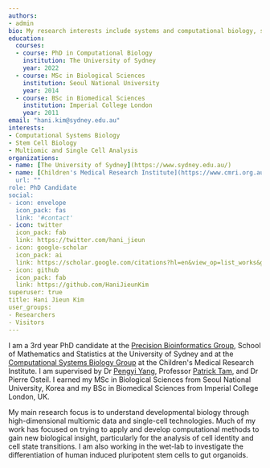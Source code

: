 ```yaml
---
authors:
- admin
bio: My research interests include systems and computational biology, stem cell biology, and multiomic and single cell analysis. 
education:
  courses:
  - course: PhD in Computational Biology
    institution: The University of Sydney
    year: 2022
  - course: MSc in Biological Sciences
    institution: Seoul National University 
    year: 2014
  - course: BSc in Biomedical Sciences
    institution: Imperial College London
    year: 2011
email: "hani.kim@sydney.edu.au"
interests:
- Computational Systems Biology
- Stem Cell Biology
- Multiomic and Single Cell Analysis
organizations:
- name: [The University of Sydney](https://www.sydney.edu.au/)
- name: [Children's Medical Research Institute](https://www.cmri.org.au/)
  url: ""
role: PhD Candidate
social:
- icon: envelope
  icon_pack: fas
  link: '#contact'
- icon: twitter
  icon_pack: fab
  link: https://twitter.com/hani_jieun
- icon: google-scholar
  icon_pack: ai
  link: https://scholar.google.com/citations?hl=en&view_op=list_works&gmla=AJsN-F4TO7ABnOr8RJe1lrJTbnxSltb8NCVMDg2DNmCsPD1rr7g7DRaiw0Ln4yFuWfPLGCvybJeiQ4X-nGeIDyE4S4bCiGLAAXyrwnAx_ZBV3KdHLXpRvaW_GJtfTKPmXJfgBksJ-PHu&user=dVDoGfgAAAAJ
- icon: github
  icon_pack: fab
  link: https://github.com/HaniJieunKim
superuser: true
title: Hani Jieun Kim
user_groups:
- Researchers
- Visitors
---
```


I am a 3rd year PhD candidate at the [Precision Bioinformatics Group](https://www.maths.usyd.edu.au/u/SMS/bioinformatics/), School of Mathematics and Statistics at the University of Sydney and at the [Computational Systems Biology Group](https://www.cmri.org.au/Research/Research-Units/Computational-Systems-Biology) at the Children's Medical Research Institute. I am supervised by Dr [Pengyi Yang](https://pyanglab.github.io/), Professor [Patrick Tam](https://www.cmri.org.au/Research/Research-Units/Embryology), and Dr Pierre Osteil. I earned my MSc in Biological Sciences from Seoul National University, Korea and my BSc in Biomedical Sciences from Imperial College London, UK. 

My main research focus is to understand developmental biology through high-dimensional multiomic data and single-cell technologies. Much of my work has focused on trying to apply and develop computational methods to gain new biological insight, particularly for the analysis of cell identity and cell state transitions. I am also working in the wet-lab to investigate the differentiation of human induced pluripotent stem cells to gut organoids. 

